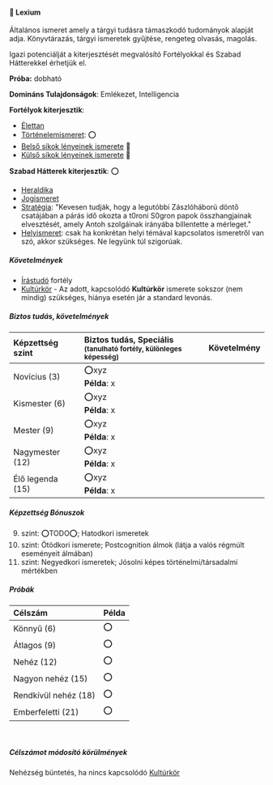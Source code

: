 #### 🔵 Lexium

Általános ismeret amely a tárgyi tudásra támaszkodó tudományok alapját adja. Könyvtárazás, tárgyi ismeretek gyűjtése, rengeteg olvasás, magolás.

Igazi potenciálját a kiterjesztését megvalósító Fortélyokkal és Szabad Hátterekkel érhetjük el.

**Próba:** dobható

**Domináns Tulajdonságok**: Emlékezet, Intelligencia

**Fortélyok kiterjesztik**:
- [Élettan](../fortelyok.altalanos/elettan.md)
- [Történelemismeret](../fortelyok.altalanos/tortenelemismeret.md): ⭕
- [Belső síkok lényeinek ismerete](../fortelyok.misztikus/belso_sikok_lenyeinek_ismerete.md) 🔁
- [Külső síkok lényeinek ismerete](../fortelyok.misztikus/kulso_sikok_lenyeinek_ismerete.md) 🔁

**Szabad Hátterek kiterjesztik**: ⭕
- [Heraldika](../hatterek.szabad/heraldika.md)
- [Jogismeret](../hatterek.szabad/jogismeret.md)
- [Stratégia](../hatterek.szabad/strategia.md): "Kevesen tudják, hogy a legutóbbi Zászlóháború döntő csatájában a párás idő okozta a t0roni S0gron papok összhangjainak elvesztését, amely Antoh szolgáinak irányába billentette a mérleget."
- [Helyismeret](../hatterek.kiemelt/helyismeret.md): csak ha konkrétan helyi témával kapcsolatos ismeretről van szó, akkor szükséges. Ne legyünk túl szigorúak.

##### Követelmények
- [Írástudó](../fortelyok.altalanos/irastudo.md) fortély
- [Kultúrkör](../hatterek.kiemelt/kulturkor.md) - Az adott, kapcsolódó **Kultúrkör** ismerete sokszor (nem mindig) szükséges, hiánya esetén jár a standard levonás.

##### Biztos tudás, követelmények

| Képzettség szint | Biztos tudás, Speciális <br /><sub>(tanulható fortély, különleges  képesség)</sub> | Követelmény |
|:---------------- |:---------------------------------------------------------------------------------- |:-----------:|
| Novícius (3)     | ⭕xyz <br /> **Példa**: x                                                          |             |
| Kismester (6)    | ⭕xyz <br /> **Példa**: x                                                          |             |
| Mester (9)       | ⭕xyz <br /> **Példa**: x                                                          |             |
| Nagymester (12)  | ⭕xyz <br /> **Példa**: x                                                          |             |
| Élő legenda (15) | ⭕xyz <br /> **Példa**: x                                                          |             |
##### Képzettség Bónuszok

9. szint: ⭕TODO⭕; Hatodkori ismeretek
12. szint: Ötödkori ismerete; Postcognition álmok (látja a valós régmúlt eseményeit álmában)
15. szint: Negyedkori ismeretek; Jósolni képes történelmi/társadalmi mértékben

##### Próbák

| Célszám              | Példa |
| :------------------- | :---- |
| Könnyű       (6)     | ⭕     |
| Átlagos      (9)     | ⭕     |
| Nehéz        (12)    | ⭕     |
| Nagyon nehéz (15)    | ⭕     |
| Rendkívül nehéz (18) | ⭕     |
| Emberfeletti (21)    | ⭕     |

<br />

##### Célszámot módosító körülmények

Nehézség büntetés, ha nincs kapcsolódó [Kultúrkör](../hatterek.kiemelt/kulturkor.md)
